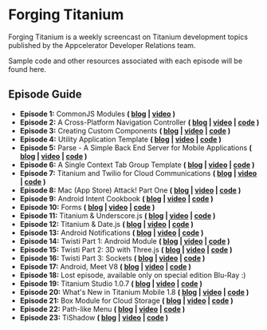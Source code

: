 # Forging Titanium

Forging Titanium is a weekly screencast on Titanium development topics published by the Appcelerator Developer Relations team.

Sample code and other resources associated with each episode will be found here.

## Episode Guide

* __Episode 1:__ CommonJS Modules __( [blog](http://developer.appcelerator.com/blog/2011/08/forging-titanium-episode-1-commonjs-modules.html) | [video](https://vimeo.com/27447911) )__
* __Episode 2:__ A Cross-Platform Navigation Controller __( [blog](http://developer.appcelerator.com/blog/2011/08/forging-titanium-episode-2-a-cross-platform-navigation-controller.html) | [video](https://vimeo.com/27834295) | [code](https://github.com/appcelerator-developer-relations/Forging-Titanium/tree/master/ep-002) )__
* __Episode 3:__  Creating Custom Components __( [blog](http://developer.appcelerator.com/blog/2011/08/forging-titanium-episode-3-custom-ui-components.html) | [video](https://vimeo.com/28122504) | [code](https://github.com/appcelerator-developer-relations/Forging-Titanium/tree/master/ep-003) )__
* __Episode 4:__  Utility Application Template __( [blog](http://developer.appcelerator.com/blog/2011/08/forging-titanium-episode-4-a-utility-application-template.html) | [video](https://vimeo.com/28428962) | [code](https://github.com/appcelerator-developer-relations/Forging-Titanium/tree/master/ep-004) )__
* __Episode 5:__  Parse - A Simple Back End Server for Mobile Applications __( [blog](http://developer.appcelerator.com/blog/2011/09/forging-titanium-episode-5-parse-a-simple-back-end-for-mobile-applications.html) | [video](https://vimeo.com/28704163) | [code](https://github.com/appcelerator-developer-relations/Forging-Titanium/tree/master/ep-005) )__
* __Episode 6:__  A Single Context Tab Group Template __( [blog](http://developer.appcelerator.com/blog/2011/09/forging-titanium-episode-6-a-single-context-tabbed-application-template.html) | [video](https://vimeo.com/29059611) | [code](https://github.com/appcelerator-developer-relations/Forging-Titanium/tree/master/ep-006) )__
* __Episode 7:__  Titanium and Twilio for Cloud Communications __( [blog](http://developer.appcelerator.com/blog/2011/09/forging-titanium-episode-7-titanium-and-twilio-for-cloud-communications.html) | [video](https://vimeo.com/29459123) | [code](https://github.com/appcelerator-developer-relations/Forging-Titanium/tree/master/ep-007) )__
* __Episode 8:__  Mac (App Store) Attack! Part One __( [blog](http://developer.appcelerator.com/blog/2011/09/forging-titanium-episode-8-mac-app-store-attack-part-1.html) | [video](https://vimeo.com/29730646) | [code](https://github.com/appcelerator-developer-relations/Forging-Titanium/tree/master/ep-008) )__
* __Episode 9:__  Android Intent Cookbook __( [blog](http://developer.appcelerator.com/blog/2011/10/forging-titanium-episode-9-android-intent-cookbook.html) | [video](https://vimeo.com/30085488) | [code](https://github.com/appcelerator-developer-relations/Forging-Titanium/tree/master/ep-009) )__
* __Episode 10:__ Forms __( [blog](http://developer.appcelerator.com/blog/2011/10/forging-titanium-episode-10-forms.html) | [video](https://vimeo.com/30387041) | [code](https://github.com/appcelerator-developer-relations/Forging-Titanium/tree/master/ep-010) )__
* __Episode 11:__ Titanium & Underscore.js __( [blog](http://developer.appcelerator.com/blog/2011/10/forging-titanium-episode-11-titanium-underscore-js.html) | [video](https://vimeo.com/30796377) | [code](https://github.com/appcelerator-developer-relations/Forging-Titanium/tree/master/ep-011) )__
* __Episode 12:__ Titanium & Date.js __( [blog](http://developer.appcelerator.com/blog/2011/10/forging-titanium-episode-12-titanium-date-js.html) | [video](https://vimeo.com/31228723) | [code](https://github.com/appcelerator-developer-relations/Forging-Titanium/tree/master/ep-012) )__
* __Episode 13:__ Android Notifications __( [blog](http://developer.appcelerator.com/blog/2011/11/forging-titanium-episode-13-android-notifications.html) | [video](https://vimeo.com/31511185) | [code](https://github.com/appcelerator-developer-relations/Forging-Titanium/tree/master/ep-013) )__
* __Episode 14:__ Twisti Part 1: Android Module __( [blog](http://developer.appcelerator.com/blog/2011/11/forging-titanium-episode-14-twisti-part-1-android-module.html) | [video](https://vimeo.com/31868247) | [code](https://github.com/appcelerator-developer-relations/Forging-Titanium/tree/master/ep-014) )__
* __Episode 15:__ Twisti Part 2: 3D with Three.js __( [blog](http://developer.appcelerator.com/blog/2011/11/forging-titanium-episode-15-twisti-part-2-3d-with-three-js.html) | [video](https://vimeo.com/32102962) | [code](https://github.com/appcelerator-developer-relations/Forging-Titanium/tree/master/ep-015) )__
* __Episode 16:__ Twisti Part 3: Sockets __( [blog](http://developer.appcelerator.com/blog/2011/12/forging-titanium-episode-16-twisti-part-3-sockets.html) | [video](https://vimeo.com/32976053) | [code](https://github.com/appcelerator-developer-relations/Forging-Titanium/tree/master/ep-016) )__
* __Episode 17:__ Android, Meet V8 __( [blog](http://developer.appcelerator.com/blog/2011/12/forging-titanium-episode-17-android-meet-v8.html) | [video](https://vimeo.com/33249107) | [code](https://github.com/appcelerator-developer-relations/Forging-Titanium/tree/master/ep-017) )__
* __Episode 18:__ Lost episode, available only on special edition Blu-Ray :)
* __Episode 19:__ Titanium Studio 1.0.7 __( [blog](http://developer.appcelerator.com/blog/2011/12/titanium-mobile-1-8.html) | [video](https://vimeo.com/33685267) | [code](https://github.com/appcelerator-developer-relations/Forging-Titanium/tree/master/ep-019) )__
* __Episode 20:__ What's New in Titanium Mobile 1.8 __( [blog](http://developer.appcelerator.com/blog/2011/12/titanium-mobile-1-8.html) | [video](https://vimeo.com/33806540) | [code](https://github.com/appcelerator-developer-relations/Forging-Titanium/tree/master/ep-020) )__
* __Episode 21:__ Box Module for Cloud Storage __( [blog](http://developer.appcelerator.com/blog/2012/02/forging-titanium-episode-21-box-module-for-cloud-storage.html) | [video](https://vimeo.com/36444322) | [code](https://github.com/appcelerator-developer-relations/Forging-Titanium/tree/master/ep-021) )__
* __Episode 22:__ Path-like Menu __( [blog](http://developer.appcelerator.com/blog/2012/02/forging-titanium-episode-22-path-like-menu.html) | [video](https://vimeo.com/36846582) | [code](https://github.com/appcelerator-developer-relations/Forging-Titanium/tree/master/ep-022) )__
* __Episode 23:__ TiShadow __( [blog](http://developer.appcelerator.com/blog/?p=18639) | [video](https://vimeo.com/38525908) | [code](https://github.com/dbankier/TiShadow) )__
